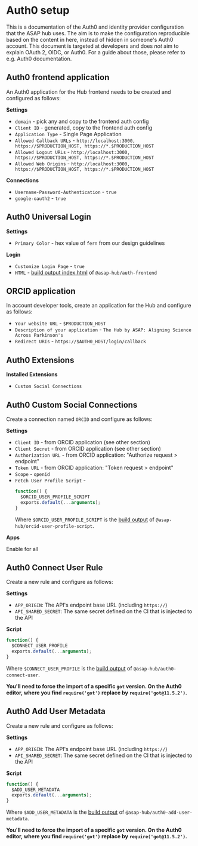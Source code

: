 # Auth0 setup

This is a documentation of the Auth0 and identity provider configuration that the ASAP hub uses.
The aim is to make the configuration reproducible based on the content in here, instead of hidden in someone's Auth0 account.
This document is targeted at developers and does _not_ aim to explain OAuth 2, OIDC, or Auth0. For a guide about those, please refer to e.g. Auth0 documentation.

## Auth0 frontend application

An Auth0 application for the Hub frontend needs to be created
and configured as follows:

**Settings**

- `domain` - pick any and copy to the frontend auth config
- `Client ID` - generated, copy to the frontend auth config
- `Application Type` - Single Page Application
- `Allowed Callback URLs` - `http://localhost:3000, https://$PRODUCTION_HOST, https://*.$PRODUCTION_HOST`
- `Allowed Logout URLs` - `http://localhost:3000, https://$PRODUCTION_HOST, https://*.$PRODUCTION_HOST`
- `Allowed Web Origins` - `http://localhost:3000, https://$PRODUCTION_HOST, https://*.$PRODUCTION_HOST`

**Connections**

- `Username-Password-Authentication` - `true`
- `google-oauth2` - `true`

## Auth0 Universal Login

**Settings**

- `Primary Color` - hex value of `fern` from our design guidelines

**Login**

- `Customize Login Page` - `true`
- `HTML` - [build output index.html](../../apps/auth-frontend/build/index.html) of `@asap-hub/auth-frontend`

## ORCID application

In account developer tools, create an application for the Hub and configure as follows:

- `Your website URL` - `$PRODUCTION_HOST`
- `Description of your application` - `The Hub by ASAP: Aligning Science Across Parkinson's`
- `Redirect URIs` - `https://$AUTH0_HOST/login/callback`

## Auth0 Extensions

**Installed Extensions**

- `Custom Social Connections`

## Auth0 Custom Social Connections

Create a connection named `ORCID` and configure as follows:

**Settings**

- `Client ID` - from ORCID application (see other section)
- `Client Secret` - from ORCID application (see other section)
- `Authorization URL` - from ORCID application: "Authorize request > endpoint"
- `Token URL` - from ORCID application: "Token request > endpoint"
- `Scope` - `openid`
- `Fetch User Profile Script` -
  ```js
  function() {
    $ORCID_USER_PROFILE_SCRIPT
    exports.default(...arguments);
  }
  ```
  Where `$ORCID_USER_PROFILE_SCRIPT` is the [build output](../../apps/orcid-user-profile-script/build/index.js) of `@asap-hub/orcid-user-profile-script`.

**Apps**

Enable for all

## Auth0 Connect User Rule

Create a new rule and configure as follows:

**Settings**

- `APP_ORIGIN`: The API's endpoint base URL (including `https://`)
- `API_SHARED_SECRET`: The same secret defined on the CI that is injected to the API

**Script**

```js
function() {
  $CONNECT_USER_PROFILE
  exports.default(...arguments);
}
```

Where `$CONNECT_USER_PROFILE` is the [build output](../../apps/auth0-connect-user/build/index.js) of `@asap-hub/auth0-connect-user`.

**You'll need to force the import of a specific `got` version. On the Auth0 editor, where you find `require('got')` replace by `require('got@11.5.2')`.**

## Auth0 Add User Metadata

Create a new rule and configure as follows:

**Settings**

- `APP_ORIGIN`: The API's endpoint base URL (including `https://`)
- `API_SHARED_SECRET`: The same secret defined on the CI that is injected to the API

**Script**

```js
function() {
  $ADD_USER_METADATA
  exports.default(...arguments);
}
```

Where `$ADD_USER_METADATA` is the [build output](../../apps/auth0-add-user-metadata/build/index.js) of `@asap-hub/auth0-add-user-metadata`.

**You'll need to force the import of a specific `got` version. On the Auth0 editor, where you find `require('got')` replace by `require('got@11.5.2')`.**
